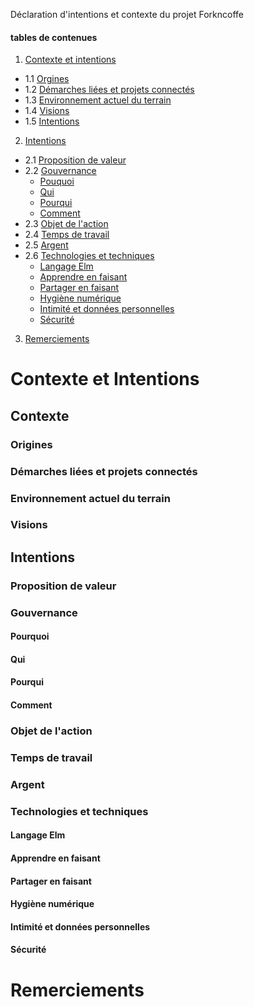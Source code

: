 Déclaration d'intentions et contexte du projet Forkncoffe

#### tables de contenues
1. [Contexte et intentions](#contexte-et-intentions)
  + 1.1 [Orgines](#orgines)
  + 1.2 [Démarches liées et projets connectés](#démarches-liées-et-projets-connectés)
  + 1.3 [Environnement actuel du terrain](#environnement-actuels-du-terrain)
  + 1.4 [Visions](#visions)
  + 1.5 [Intentions](#intentions)
2. [Intentions](#intentions)
  + 2.1 [Proposition de valeur](#proposition-de-valeur)
  + 2.2 [Gouvernance](#gouvernance)
    + [Pouquoi](#pourquoi)
    + [Qui](#qui)
    + [Pourqui](#pourqui)
    + [Comment](#comment)
  + 2.3 [Objet de l'action](#objets-de-l'action)
  + 2.4 [Temps de travail](#temps-de-travail)
  + 2.5 [Argent](#argent)
  + 2.6 [Technologies et techniques](#technologies-et-techniques)
    + [Langage Elm](#langage-elm)
    + [Apprendre en faisant](#apprendre-en-faisant)
    + [Partager en faisant](#partager-faisant)
    + [Hygiène numérique](#hygiène-numérique)
    + [Intimité et données personnelles](#intimité-et-données-personnelles)
    + [Sécurité](#sécurité)
3. [Remerciements](#remerciements)

# Contexte et Intentions

## Contexte

### Origines

### Démarches liées et projets connectés

### Environnement actuel du terrain

### Visions

## Intentions

### Proposition de valeur

### Gouvernance

#### Pourquoi

#### Qui

#### Pourqui

#### Comment

### Objet de l'action

### Temps de travail

### Argent

### Technologies et techniques

#### Langage Elm

#### Apprendre en faisant

#### Partager en faisant

#### Hygiène numérique

#### Intimité et données personnelles

#### Sécurité 

# Remerciements
